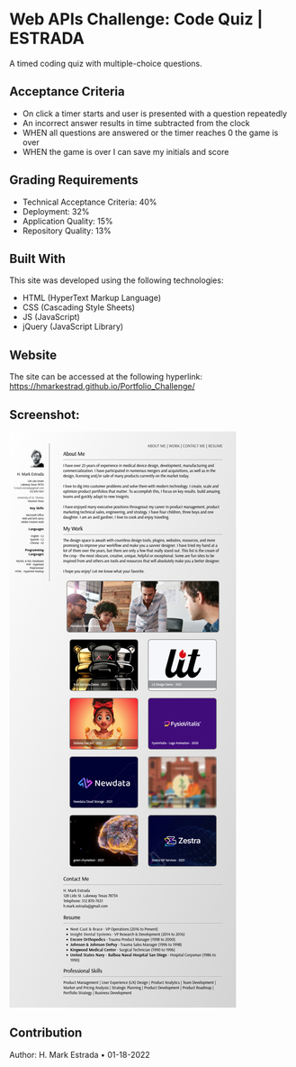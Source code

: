 # Web APIs Challenge: Code Quiz | ESTRADA  
A timed coding quiz with multiple-choice questions.  
## Acceptance Criteria  
* On click a timer starts and user is presented with a question repeatedly  
* An incorrect answer results in time subtracted from the clock  
* WHEN all questions are answered or the timer reaches 0 the game is over  
* WHEN the game is over I can save my initials and score  
## Grading Requirements  
* Technical Acceptance Criteria: 40%  
* Deployment: 32%  
* Application Quality: 15%  
* Repository Quality: 13%  
## Built With  
This site was developed using the following technologies:  
* HTML (HyperText Markup Language)  
* CSS (Cascading Style Sheets)  
* JS (JavaScript)  
* jQuery (JavaScript Library)  
## Website  
The site can be accessed at the following hyperlink:  
https://hmarkestrad.github.io/Portfolio_Challenge/  
## Screenshot:  
![PORTFOLIO CHALLENGE - ESTRADA](https://github.com/hmarkestrad/Portfolio_Challenge/blob/main/images/Screenshot.jpg)  
## Contribution  
Author: H. Mark Estrada • 01-18-2022  